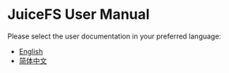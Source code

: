 # JuiceFS User Manual


Please select the user documentation in your preferred language:

- [English](en/README.md)
- [简体中文](zh_cn/README.md)
